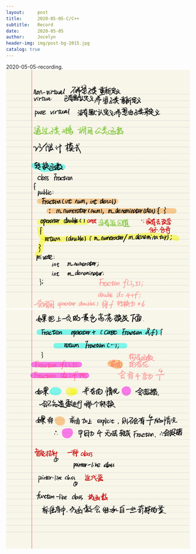 ```yaml
---
layout:     post
title:      2020-05-05-C/C++
subtitle:   Record
date:       2020-05-05
author:     Jocelyn
header-img: img/post-bg-2015.jpg
catalog: true
---
```


2020-05-05-recording.
![](2020-05-05-2.jpg)
![](2020-05-05-3.jpg)


